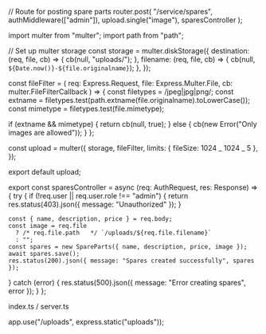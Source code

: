 // Route for posting spare parts
router.post(
"/service/spares",
authMiddleware(["admin"]),
upload.single("image"),
sparesController
);

import multer from "multer";
import path from "path";

// Set up multer storage
const storage = multer.diskStorage({
destination: (req, file, cb) => {
cb(null, "uploads/");
},
filename: (req, file, cb) => {
cb(null, `${Date.now()}-${file.originalname}`);
},
});

const fileFilter = (
req: Express.Request,
file: Express.Multer.File,
cb: multer.FileFilterCallback
) => {
const filetypes = /jpeg|jpg|png/;
const extname = filetypes.test(path.extname(file.originalname).toLowerCase());
const mimetype = filetypes.test(file.mimetype);

if (extname && mimetype) {
return cb(null, true);
} else {
cb(new Error("Only images are allowed"));
}
};

const upload = multer({
storage,
fileFilter,
limits: { fileSize: 1024 _ 1024 _ 5 },
});

export default upload;

export const sparesController = async (req: AuthRequest, res: Response) => {
try {
if (!req.user || req.user.role !== "admin") {
return res.status(403).json({ message: "Unauthorized" });
}

    const { name, description, price } = req.body;
    const image = req.file
      ? /* req.file.path   */ `/uploads/${req.file.filename}`
      : "";
    const spares = new SpareParts({ name, description, price, image });
    await spares.save();
    res.status(200).json({ message: "Spares created successfully", spares });

} catch (error) {
res.status(500).json({ message: "Error creating spares", error });
}
};

index.ts / server.ts

app.use("/uploads", express.static("uploads"));
